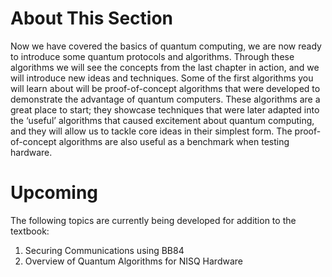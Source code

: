 # About This Section

Now we have covered the basics of quantum computing, we are now ready to introduce some quantum protocols and algorithms. Through these algorithms we will see the concepts from the last chapter in action, and we will introduce new ideas and techniques. Some of the first algorithms you will learn about will be proof-of-concept algorithms that were developed to demonstrate the advantage of quantum computers. These algorithms are a great place to start; they showcase techniques that were later adapted into the ‘useful’ algorithms that caused excitement about quantum computing, and they will allow us to tackle core ideas in their simplest form. The proof-of-concept algorithms are also useful as a benchmark when testing hardware.

# Upcoming

The following topics are currently being developed for addition to the textbook:

1. Securing Communications using BB84
2. Overview of Quantum Algorithms for NISQ Hardware

```python

```
